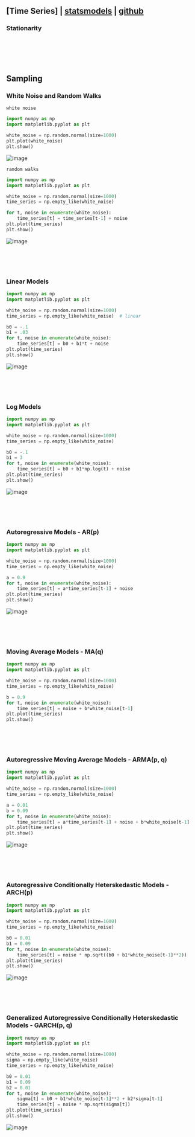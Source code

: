 ## [Time Series] | [statsmodels](https://www.statsmodels.org/stable/api.html) | [github](https://github.com/statsmodels/statsmodels)

### Stationarity
```python

```

<br><br><br>
## Sampling
### White Noise and Random Walks
`white noise`
```python
import numpy as np
import matplotlib.pyplot as plt

white_noise = np.random.normal(size=1000)
plt.plot(white_noise)
plt.show()
```
![image](https://user-images.githubusercontent.com/52376448/96222992-2d21d580-0fc8-11eb-840a-8c422fbe650a.png)

`random walks`
```python
import numpy as np
import matplotlib.pyplot as plt

white_noise = np.random.normal(size=1000)
time_series = np.empty_like(white_noise)

for t, noise in enumerate(white_noise):
    time_series[t] = time_series[t-1] + noise
plt.plot(time_series)
plt.show()
```
![image](https://user-images.githubusercontent.com/52376448/96223026-3b6ff180-0fc8-11eb-9dd6-2ce0be02ab9f.png)

<br><br><br>
### Linear Models
```python
import numpy as np
import matplotlib.pyplot as plt

white_noise = np.random.normal(size=1000)
time_series = np.empty_like(white_noise)  # linear

b0 = -.1
b1 = .03
for t, noise in enumerate(white_noise):
    time_series[t] = b0 + b1*t + noise
plt.plot(time_series)
plt.show()
```
![image](https://user-images.githubusercontent.com/52376448/96223798-7888b380-0fc9-11eb-8bdb-98965c619a6f.png)

<br><br><br>
### Log Models
```python
import numpy as np
import matplotlib.pyplot as plt

white_noise = np.random.normal(size=1000)
time_series = np.empty_like(white_noise)

b0 = -.1
b1 = 3
for t, noise in enumerate(white_noise):
    time_series[t] = b0 + b1*np.log(t) + noise
plt.plot(time_series)
plt.show()
```
![image](https://user-images.githubusercontent.com/52376448/96224639-e1bcf680-0fca-11eb-83bd-40f490ba8795.png)

<br><br><br>
### Autoregressive Models - AR(p)
```python
import numpy as np
import matplotlib.pyplot as plt

white_noise = np.random.normal(size=1000)
time_series = np.empty_like(white_noise)

a = 0.9
for t, noise in enumerate(white_noise):
    time_series[t] = a*time_series[t-1] + noise
plt.plot(time_series)
plt.show()
```
![image](https://user-images.githubusercontent.com/52376448/96225048-71fb3b80-0fcb-11eb-949e-dad8cda32b61.png)


<br><br><br>
### Moving Average Models - MA(q)
```python
import numpy as np
import matplotlib.pyplot as plt

white_noise = np.random.normal(size=1000)
time_series = np.empty_like(white_noise)

b = 0.9
for t, noise in enumerate(white_noise):
    time_series[t] = noise + b*white_noise[t-1]
plt.plot(time_series)
plt.show()
```

<br><br><br>
### Autoregressive Moving Average Models - ARMA(p, q)
```python
import numpy as np
import matplotlib.pyplot as plt

white_noise = np.random.normal(size=1000)
time_series = np.empty_like(white_noise)

a = 0.01
b = 0.09
for t, noise in enumerate(white_noise):
    time_series[t] = a*time_series[t-1] + noise + b*white_noise[t-1]
plt.plot(time_series)
plt.show()
```
![image](https://user-images.githubusercontent.com/52376448/96225716-74aa6080-0fcc-11eb-85db-c4a36acbf8a4.png)

<br><br><br>

### Autoregressive Conditionally Heterskedastic Models - ARCH(p)
```python
import numpy as np
import matplotlib.pyplot as plt

white_noise = np.random.normal(size=1000)
time_series = np.empty_like(white_noise)

b0 = 0.01
b1 = 0.09
for t, noise in enumerate(white_noise):
    time_series[t] = noise * np.sqrt((b0 + b1*white_noise[t-1]**2))
plt.plot(time_series)
plt.show()
```
![image](https://user-images.githubusercontent.com/52376448/96226263-5e50d480-0fcd-11eb-8594-ec47b91fee97.png)

<br><br><br>
### Generalized Autoregressive Conditionally Heterskedastic Models - GARCH(p, q)
```python
import numpy as np
import matplotlib.pyplot as plt

white_noise = np.random.normal(size=1000)
sigma = np.empty_like(white_noise)
time_series = np.empty_like(white_noise)

b0 = 0.01
b1 = 0.09
b2 = 0.01
for t, noise in enumerate(white_noise):
    sigma[t] = b0 + b1*white_noise[t-1]**2 + b2*sigma[t-1]
    time_series[t] = noise * np.sqrt(sigma[t])
plt.plot(time_series)
plt.show()
```
![image](https://user-images.githubusercontent.com/52376448/96227538-37939d80-0fcf-11eb-8ea2-4517ec42490a.png)

